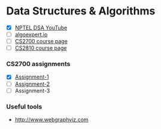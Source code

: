# Data Structures & Algorithms

* [x] [NPTEL DSA YouTube](https://www.youtube.com/playlist?app=desktop&list=PLyqSpQzTE6M_Fu6l8irVwXkUyC9Gwqr6_)
* [ ] [algoexpert.io](https://www.algoexpert.io/product)
* [ ] [CS2700 course page](https://www.cse.iitm.ac.in/~rupesh/teaching/pds/aug21/)
* [ ] [CS2810 course page](https://www.cse.iitm.ac.in/~rupesh/teaching/ooaia/jan20/)

### CS2700 assignments

* [x] [Assignment-1](https://www.hackerrank.com/contests/pds-assignment1/challenges/matrix-using-linked-list)
* [ ] [Assignment-2](https://www.hackerrank.com/contests/binary-tree-opeartions/challenges/binary-tree-opeartions/problem)
* [ ] Assignment-3

### Useful tools

* http://www.webgraphviz.com
